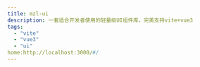 ```yaml
---
title: mzl-ui
description: 一套适合开发者使用的轻量级UI组件库，完美支持vite+vue3
tags:
  - "vite"
  - "vue3"
  - "ui"
home:http://localhost:3000/#/
---
```

